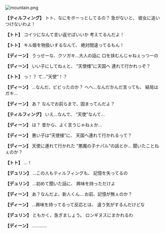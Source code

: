 
![mountain.png](../images/backgrounds/mountain.png)

**【ティルフィング】**
トト、なにをボーっとしてるの？
急がないと、
彼女に追いつけないわよ！

**【トト】**
コイツになんて言い返せばいいか
考えてるんだよ！

**【トト】**
キル姫を物扱いするなんて、
絶対間違ってるもん！

**【ディーン】**
うっせーな、クソガキ…大人の話に
口を挟むんじゃねぇっつーの

**【ディーン】**
いい子にしてねぇと、
“天使様”に天国へ
連れて行かれっぞ？

**【トト】**
っ！？
て…“天使”！？

**【ディーン】**
…なんだ、ビビったのか？
へへ…なんだかんだ言っても、
結局はガキ…

**【ディーン】**
あ？
なんでお前らまで、固まってんだよ？

**【ティルフィング】**
いえ…なんで、
“天使”なんて…

**【ディーン】**
は？
昔から、よく言うじゃねぇか…

**【ディーン】**
悪い子は“天使様”に、
天国へ連れて行かれるって？

**【ディーン】**
天使に連れて行かれた
“悪魔の子ナパル”の話とか…
聞いたことねぇのか？

**【トト】**
…！

**【デュリン】**
…この人もティルフィングも、
記憶を失ってるの

**【デュリン】**
…初めて聞いた話に、
興味を持っただけよ

**【ディーン】**
あ？なんだよ、新人くん…
お前、記憶が無ぇのか？

**【ディーン】**
…興味を持ってるって反応とは、
違う気がするんだけどな

**【デュリン】**
ともかく、急ぎましょう。
ロンギヌスにまかれるわ

**【ディーン】**
…………